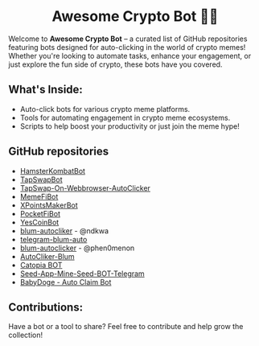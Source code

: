 <h1 align="center">Awesome Crypto Bot 🤖🚀</h1>

Welcome to <strong>Awesome Crypto Bot</strong> – a curated list of GitHub repositories featuring bots designed for auto-clicking in the world of crypto memes! Whether you're looking to automate tasks, enhance your engagement, or just explore the fun side of crypto, these bots have you covered.

## What's Inside:
- Auto-click bots for various crypto meme platforms.
- Tools for automating engagement in crypto meme ecosystems.
- Scripts to help boost your productivity or just join the meme hype!

## GitHub repositories

- [HamsterKombatBot](https://github.com/shamhi/HamsterKombatBot)
- [TapSwapBot](https://github.com/shamhi/TapSwapBot)
- [TapSwap-On-Webbrowser-AutoClicker](https://github.com/oguzhanyazman/TapSwap-On-Webbrowser-AutoClicker)
- [MemeFiBot](https://github.com/shamhi/MemeFiBot)
- [XPointsMakerBot](https://github.com/shamhi/XPointsMakerBot)
- [PocketFiBot](https://github.com/shamhi/PocketFiBot)
- [YesCoinBot](https://github.com/shamhi/YesCoinBot)
- [blum-autocliker](https://github.com/ndkwa/blum-autocliker) - @ndkwa
- [telegram-blum-auto](https://github.com/flaming-chameleon/telegram-blum-auto)
- [blum-autoclicker](https://github.com/phen0menon/blum-autoclicker) - @phen0menon
- [AutoCliker-Blum](https://github.com/0x-John/AutoCliker-Blum)
- [Catopia BOT](https://github.com/Widiskel/catopia-bot)
- [Seed-App-Mine-Seed-BOT-Telegram](https://github.com/vanhbakaa/Seed-App-Mine-Seed-BOT-Telegram)
- [BabyDoge - Auto Claim Bot](https://github.com/smart-airdrop/babydoge-claimer)

## Contributions:

Have a bot or a tool to share? Feel free to contribute and help grow the collection!
